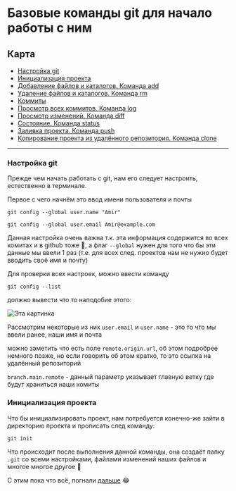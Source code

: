 # Базовые команды git для начало работы с ним

## Карта
* [Настройка git](#настройка-git)
* [Инициализация проекта](#инициализация-проекта)
* [Добавление файлов и каталогов. Команда add](CommandAdd.md)
* [Удаление файлов и каталогов. Команда rm]()
* [Коммиты]()
* [Просмотр всех коммитов. Команда log]()
* [Просмотр изменений. Команда diff]()
* [Состояние. Команда status]()
* [Заливка проекта. Команда push]()
* [Копирование проекта из удалённого репозитория. Команда clone]()
---


### Настройка git
Прежде чем начать работать с git, нам его следует настроить, естественно в терминале.

Первое с чего начнём это ввод имени пользователя и почты

`git config --global user.name "Amir"`

`git config --global user.email Amir@example.com`

Данная настройка очень важна т.к. эта информация содержится во всех комитах и в github тоже 🙂, а флаг `--global` нужен для того что бы эти данные мы ввели 1 раз (т.е. для всех след. проектов нам не нужно будет вводить своё имя и почту)

Для проверки всех настроек, можно ввести команду 

`git config --list`

должно вывести что то наподобие этого:

![Эта картинка](../source/2024-02-10_09-00.png)

Рассмотрим некоторые из них
`user.email` и `user.name` - это то что мы ввели ранее, наши имя и почта

можно заметить что есть поле `remote.origin.url`, об этом подробрее немного позже, но если говорить об этом кратко, то это ссылка на удалённый репозиторий

`branch.main.remote` - данный параметр указывает главную ветку где будут храниться наши комиты

### Инициализация проекта
Что бы инициализировать проект, нам потребуется конечно-же зайти в директорию проекта и прописать след команду:

`git init`

Что происходит после выполнения данной команды, она создаёт папку `.git` со всеми настройками, файлами изменений наших файлов и многое многое другое 🙂

С этим пока что всё, погнали [дальше](CommandAdd.md) :joy:

